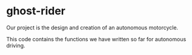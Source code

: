 # ghost-rider
Our project is the design and creation of an autonomous motorcycle.

This code contains the functions we have written so far for autonomous driving.
